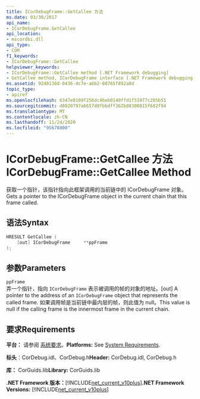 ```yaml
---
title: ICorDebugFrame::GetCallee 方法
ms.date: 03/30/2017
api_name:
- ICorDebugFrame.GetCallee
api_location:
- mscordbi.dll
api_type:
- COM
f1_keywords:
- ICorDebugFrame::GetCallee
helpviewer_keywords:
- ICorDebugFrame::GetCallee method [.NET Framework debugging]
- GetCallee method, ICorDebugFrame interface [.NET Framework debugging]
ms.assetid: 92d8136d-0436-4c7e-a6b2-80765f892a0d
topic_type:
- apiref
ms.openlocfilehash: 6347e0109f256dc46eb0140ffd1f51977c205b51
ms.sourcegitcommit: d8020797a6657d0fbbdff362b80300815f682f94
ms.translationtype: MT
ms.contentlocale: zh-CN
ms.lasthandoff: 11/24/2020
ms.locfileid: "95678800"
---
```

# <a name="icordebugframegetcallee-method"></a><span data-ttu-id="15723-102">ICorDebugFrame::GetCallee 方法</span><span class="sxs-lookup"><span data-stu-id="15723-102">ICorDebugFrame::GetCallee Method</span></span>

<span data-ttu-id="15723-103">获取一个指针，该指针指向此框架调用的当前链中的 ICorDebugFrame 对象。</span><span class="sxs-lookup"><span data-stu-id="15723-103">Gets a pointer to the ICorDebugFrame object in the current chain that this frame called.</span></span>  
  
## <a name="syntax"></a><span data-ttu-id="15723-104">语法</span><span class="sxs-lookup"><span data-stu-id="15723-104">Syntax</span></span>  
  
```cpp  
HRESULT GetCallee (  
    [out] ICorDebugFrame     **ppFrame  
);  
```  
  
## <a name="parameters"></a><span data-ttu-id="15723-105">参数</span><span class="sxs-lookup"><span data-stu-id="15723-105">Parameters</span></span>  

 `ppFrame`  
 <span data-ttu-id="15723-106">弄一个指针，指向 `ICorDebugFrame` 表示被调用的帧的对象的地址。</span><span class="sxs-lookup"><span data-stu-id="15723-106">[out] A pointer to the address of an `ICorDebugFrame` object that represents the called frame.</span></span> <span data-ttu-id="15723-107">如果调用帧是当前链中最内层的帧，则此值为 null。</span><span class="sxs-lookup"><span data-stu-id="15723-107">This value is null if the calling frame is the innermost frame in the current chain.</span></span>  
  
## <a name="requirements"></a><span data-ttu-id="15723-108">要求</span><span class="sxs-lookup"><span data-stu-id="15723-108">Requirements</span></span>  

 <span data-ttu-id="15723-109">**平台：** 请参阅 [系统要求](../../get-started/system-requirements.md)。</span><span class="sxs-lookup"><span data-stu-id="15723-109">**Platforms:** See [System Requirements](../../get-started/system-requirements.md).</span></span>  
  
 <span data-ttu-id="15723-110">**标头**：CorDebug.idl、CorDebug.h</span><span class="sxs-lookup"><span data-stu-id="15723-110">**Header:** CorDebug.idl, CorDebug.h</span></span>  
  
 <span data-ttu-id="15723-111">**库：** CorGuids.lib</span><span class="sxs-lookup"><span data-stu-id="15723-111">**Library:** CorGuids.lib</span></span>  
  
 <span data-ttu-id="15723-112">**.NET Framework 版本：**[!INCLUDE[net_current_v10plus](../../../../includes/net-current-v10plus-md.md)]</span><span class="sxs-lookup"><span data-stu-id="15723-112">**.NET Framework Versions:** [!INCLUDE[net_current_v10plus](../../../../includes/net-current-v10plus-md.md)]</span></span>
